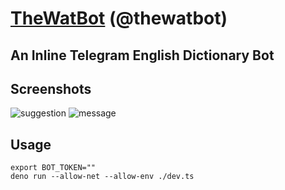 # [TheWatBot](https://t.me/thewatbot) (@thewatbot)

## An Inline Telegram English Dictionary Bot

## Screenshots

<img src="https://i.ibb.co/hMZ6PTV/suggestion.png" alt="suggestion"></a>
<img src="https://i.ibb.co/ZK7k0Fr/message.png" alt="message"></a>

## Usage

```
export BOT_TOKEN=""
deno run --allow-net --allow-env ./dev.ts
```
